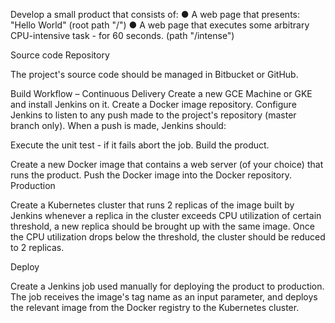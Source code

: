 Develop a small product that consists of:
●       A web page that presents: "Hello World" (root path "/")
●       A web page that executes some arbitrary CPU-intensive task - for 60 seconds. (path "/intense")

Source code Repository

The project's source code should be managed in Bitbucket or GitHub.

Build Workflow – Continuous Delivery
Create a new GCE Machine or GKE and install Jenkins on it.
Create a Docker image repository.
Configure Jenkins to listen to any push made to the project's repository (master branch only).
When a push is made, Jenkins should:

Execute the unit test - if it fails abort the job.
Build the product.

Create a new Docker image that contains a web server (of your choice) that runs the product.
Push the Docker image into the Docker repository.
Production

Create a Kubernetes cluster that runs 2 replicas of the image built by Jenkins whenever a replica in the cluster exceeds CPU utilization of certain threshold, a new replica should be brought up with the same image.
Once the CPU utilization drops below the threshold, the cluster should be reduced to 2 replicas.


Deploy

Create a Jenkins job used manually for deploying the product to production.
The job receives the image's tag name as an input parameter, and deploys the relevant image from the Docker registry to the Kubernetes cluster.